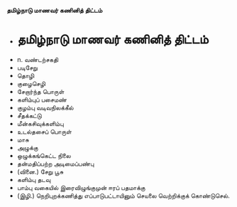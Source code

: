 **தமிழ்நாடு மாணவர் கணினித் திட்டம்**
- # தமிழ்நாடு மாணவர் கணினித் திட்டம்
- n. வண்டற்சகதி
- படிசேறு
- தொழி
- குழைசெழி
- சேறார்ந்த பொருள்
- களிம்புப் பசைமண்
- குழம்பு வடிவநிலக்கீல்
- சீதக்கட்டு
- மீன்கசிவுக்களிம்பு
- உடல்தசைப் பொருள்
- மாசு
- அழுக்கு
- ஒழுக்கங்கெட்ட நிலை
- தன்மதிப்பற்ற அடிமைப்பண்பு
- (வினை.) சேறு பூசு
- களிம்பு தடவு
- பாம்பு வகையில் இரைவிழுங்குமுன் ஈரப் பதமாக்கு
- (இழி.) நெறிபுறக்கணித்து எப்பாடுபட்டாயினும் செயலை வெற்றிக்குக் கொண்டுசெல்.

